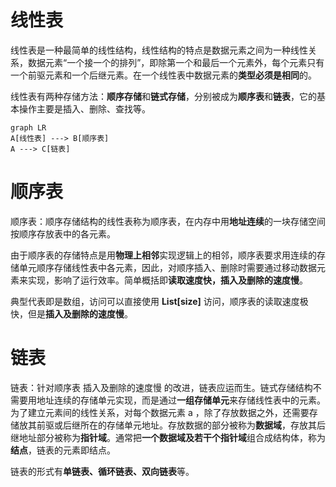 # 线性表

线性表是一种最简单的线性结构，线性结构的特点是数据元素之间为一种线性关系，数据元素“一个接一个的排列”，即除第一个和最后一个元素外，每个元素只有一个前驱元素和一个后继元素。在一个线性表中数据元素的**类型必须是相同**的。

线性表有两种存储方法：**顺序存储**和**链式存储**，分别被成为**顺序表**和**链表**，它的基本操作主要是插入、删除、查找等。

```mermaid
graph LR
A[线性表] ---> B[顺序表]
A ---> C[链表]
```





# 顺序表

顺序表：顺序存储结构的线性表称为顺序表，在内存中用**地址连续**的一块存储空间按顺序存放表中的各元素。

由于顺序表的存储特点是用**物理上相邻**实现逻辑上的相邻，顺序表要求用连续的存储单元顺序存储线性表中各元素，因此，对顺序插入、删除时需要通过移动数据元素来实现，影响了运行效率。简单概括即**读取速度快，插入及删除的速度慢**。

典型代表即是数组，访问可以直接使用 **List[size]** 访问，顺序表的读取速度极快，但是**插入及删除的速度慢**。



# 链表

链表：针对顺序表 插入及删除的速度慢 的改进，链表应运而生。链式存储结构不需要用地址连续的存储单元实现，而是通过**一组存储单元**来存储线性表中的元素。为了建立元素间的线性关系，对每个数据元素 a ，除了存放数据之外，还需要存储放其前驱或后继所在的存储单元地址。存放数据的部分被称为**数据域**，存放其后继地址部分被称为**指针域**。通常把**一个数据域及若干个指针域**组合成结构体，称为**结点**，链表的元素即结点。

链表的形式有**单链表、循环链表、双向链表**等。

